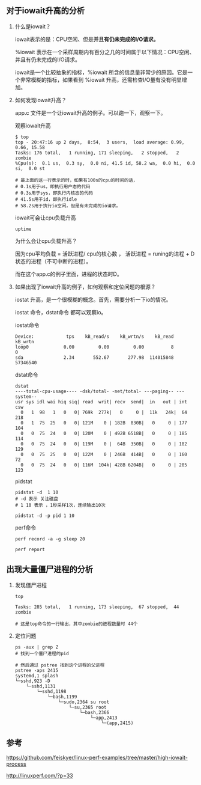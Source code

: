 ## 对于iowait升高的分析

1. 什么是iowait？

    iowait表示的是：CPU空闲、但是**并且有仍未完成的I/O请求。**

    %iowait 表示在一个采样周期内有百分之几的时间属于以下情况：CPU空闲、并且有仍未完成的I/O请求。

    iowait是一个比较抽象的指标，%iowait 所含的信息量非常少的原因。它是一个非常模糊的指标，如果看到 %iowait 升高，还需检查I/O量有没有明显增加。

2. 如何发现iowait升高？

    app.c 文件是一个让iowait升高的例子。可以跑一下，观察一下。

    观察iowait升高
    ```                                                         
    $ top
    top - 20:47:16 up 2 days,  8:54,  3 users,  load average: 0.99, 0.66, 15.58
    Tasks: 176 total,   1 running, 171 sleeping,   2 stopped,   2 zombie
    %Cpu(s):  0.1 us,  0.3 sy,  0.0 ni, 41.5 id, 58.2 wa,  0.0 hi,  0.0 si,  0.0 st

    # 最上面的这一行表示的时，如果有100s的cpu的时间的话，
    # 0.1s用于us，即执行用户态的代码
    # 0.3s用于sys，即执行内核态的代码
    # 41.5s用于id，即执行idle
    # 58.2s用于执行io空闲，但是有未完成的io请求。
    ```

    iowait可会让cpu负载升高
    ```
    uptime 
    ```

    为什么会让cpu负载升高？

    因为cpu平均负载 = 活跃进程/ cpu的核心数 ， 活跃进程 = runing的进程 + D 状态的进程（不可中断的进程）。

    而在这个app.c的例子里面，进程的状态时D。

3. 如果出现了iowait升高的例子，如何观察和定位问题的根源？

    iostat 升高，是一个很模糊的概念。首先，需要分析一下io的情况。

    iostat 命令，dstat命令 都可以观察io。

    iostat命令
    ```
    Device:            tps    kB_read/s    kB_wrtn/s    kB_read    kB_wrtn
    loop0             0.00         0.00         0.00          8          0
    sda               2.34       552.67       277.98  114015848   57346540
    ```

    dstat命令
    ```
    dstat
    ----total-cpu-usage---- -dsk/total- -net/total- ---paging-- ---system--
    usr sys idl wai hiq siq| read  writ| recv  send|  in   out | int   csw 
      0   1  98   1   0   0| 769k  277k|   0     0 |  11k   24k|  64   218 
      0   1  75  25   0   0| 121M    0 | 182B  830B|   0     0 | 177   104 
      0   0  75  24   0   0| 120M    0 | 492B 6518B|   0     0 | 185   114 
      0   0  75  24   0   0| 119M    0 |  64B  350B|   0     0 | 182   129 
      0   0  75  25   0   0| 122M    0 | 246B  414B|   0     0 | 160    72 
      0   0  75  24   0   0| 116M  104k| 428B 6204B|   0     0 | 205   123
    ```

    pidstat
    ```
    pidstat -d  1 10
    # -d 表示 关注磁盘
    # 1 10 表示 ，1秒采样1次，连续输出10次
    ```

    ```
    pidstat -d -p pid 1 10
    ```

    perf命令
    ```
    perf record -a -g sleep 20
    ```

    ```
    perf report
    ```

## 出现大量僵尸进程的分析

1. 发现僵尸进程

    ```
    top 

    Tasks: 285 total,   1 running, 173 sleeping,  67 stopped,  44 zombie

    # 这是top命令的一行输出，其中zombie的进程数量时 44个
    ```

2. 定位问题

    ```
    ps -aux | grep Z 
    # 找到一个僵尸进程的pid

    # 然后通过 pstree 找到这个进程的父进程
    pstree -aps 2415
    systemd,1 splash
    └─sshd,923 -D
        └─sshd,1131   
            └─sshd,1198    
                └─bash,1199
                    └─sudo,2364 su root
                        └─su,2365 root
                            └─bash,2366
                                └─app,2413
                                    └─(app,2415)
    ```

## 参考 

https://github.com/feiskyer/linux-perf-examples/tree/master/high-iowait-process

http://linuxperf.com/?p=33